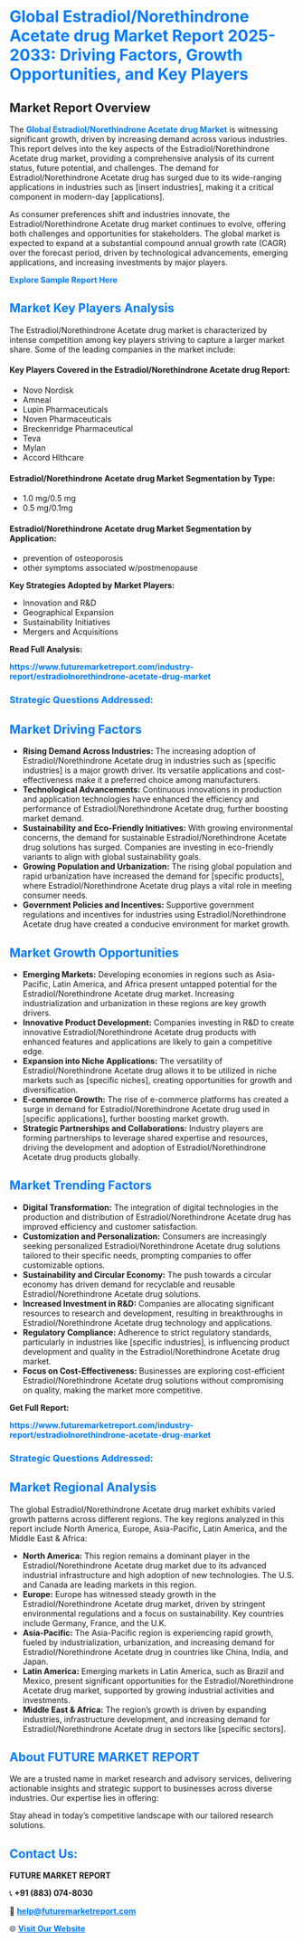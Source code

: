 <h1 style="color: #007BFF;">Global Estradiol/Norethindrone Acetate drug Market Report 2025-2033: Driving Factors, Growth Opportunities, and Key Players</h1>

<section id="overview">
<h2>Market Report Overview</h2>
<p>The <a href="https://www.futuremarketreport.com/industry-report/estradiolnorethindrone-acetate-drug-market" style="color: #007BFF; text-decoration: none;"><strong>Global Estradiol/Norethindrone Acetate drug Market</strong></a> is witnessing significant growth, driven by increasing demand across various industries. This report delves into the key aspects of the Estradiol/Norethindrone Acetate drug market, providing a comprehensive analysis of its current status, future potential, and challenges. The demand for Estradiol/Norethindrone Acetate drug has surged due to its wide-ranging applications in industries such as [insert industries], making it a critical component in modern-day [applications].</p>
<p>As consumer preferences shift and industries innovate, the Estradiol/Norethindrone Acetate drug market continues to evolve, offering both challenges and opportunities for stakeholders. The global market is expected to expand at a substantial compound annual growth rate (CAGR) over the forecast period, driven by technological advancements, emerging applications, and increasing investments by major players.</p>
</section>

<section id="overview">
<p><a href="https://www.futuremarketreport.com/request-sample/reportId=92255" style="color: #007BFF; text-decoration: none;"><strong>Explore Sample Report Here</strong></a></p>
</section>

<section id="key-players">
<h2 style="color: #007BFF;">Market Key Players Analysis</h2>
<p>The Estradiol/Norethindrone Acetate drug market is characterized by intense competition among key players striving to capture a larger market share. Some of the leading companies in the market include:</p>
<h4>Key Players Covered in the Estradiol/Norethindrone Acetate drug Report:</h4>
<ul><li>Novo Nordisk</li><li>Amneal</li><li>Lupin Pharmaceuticals</li><li>Noven Pharmaceuticals</li><li>Breckenridge Pharmaceutical</li><li>Teva</li><li>Mylan</li><li>Accord Hlthcare</li></ul>
<h4>Estradiol/Norethindrone Acetate drug Market Segmentation by Type:</h4>
<ul><li>1.0 mg/0.5 mg</li><li>0.5 mg/0.1mg</li></ul>

<h4>Estradiol/Norethindrone Acetate drug Market Segmentation by Application:</h4>
<ul><li>prevention of osteoporosis</li><li>other symptoms associated w/postmenopause</li></ul>
<p><strong>Key Strategies Adopted by Market Players:</strong></p>
<ul>
<li>Innovation and R&D</li>
<li>Geographical Expansion</li>
<li>Sustainability Initiatives</li>
<li>Mergers and Acquisitions</li>
</ul>
</section>

<section>
<p><strong>Read Full Analysis: </strong></p><a href="https://www.futuremarketreport.com/industry-report/estradiolnorethindrone-acetate-drug-market" style="color: #007BFF; text-decoration: none;"><strong>https://www.futuremarketreport.com/industry-report/estradiolnorethindrone-acetate-drug-market</strong></a>
<h3 style="color: #007BFF;">Strategic Questions Addressed:</h3>
</section>

<section id="driving-factors">
<h2 style="color: #007BFF;">Market Driving Factors</h2>
<ul>
<li><strong>Rising Demand Across Industries:</strong> The increasing adoption of Estradiol/Norethindrone Acetate drug in industries such as [specific industries] is a major growth driver. Its versatile applications and cost-effectiveness make it a preferred choice among manufacturers.</li>
<li><strong>Technological Advancements:</strong> Continuous innovations in production and application technologies have enhanced the efficiency and performance of Estradiol/Norethindrone Acetate drug, further boosting market demand.</li>
<li><strong>Sustainability and Eco-Friendly Initiatives:</strong> With growing environmental concerns, the demand for sustainable Estradiol/Norethindrone Acetate drug solutions has surged. Companies are investing in eco-friendly variants to align with global sustainability goals.</li>
<li><strong>Growing Population and Urbanization:</strong> The rising global population and rapid urbanization have increased the demand for [specific products], where Estradiol/Norethindrone Acetate drug plays a vital role in meeting consumer needs.</li>
<li><strong>Government Policies and Incentives:</strong> Supportive government regulations and incentives for industries using Estradiol/Norethindrone Acetate drug have created a conducive environment for market growth.</li>
</ul>
</section>

<section id="growth-opportunities">
<h2 style="color: #007BFF;">Market Growth Opportunities</h2>
<ul>
<li><strong>Emerging Markets:</strong> Developing economies in regions such as Asia-Pacific, Latin America, and Africa present untapped potential for the Estradiol/Norethindrone Acetate drug market. Increasing industrialization and urbanization in these regions are key growth drivers.</li>
<li><strong>Innovative Product Development:</strong> Companies investing in R&D to create innovative Estradiol/Norethindrone Acetate drug products with enhanced features and applications are likely to gain a competitive edge.</li>
<li><strong>Expansion into Niche Applications:</strong> The versatility of Estradiol/Norethindrone Acetate drug allows it to be utilized in niche markets such as [specific niches], creating opportunities for growth and diversification.</li>
<li><strong>E-commerce Growth:</strong> The rise of e-commerce platforms has created a surge in demand for Estradiol/Norethindrone Acetate drug used in [specific applications], further boosting market growth.</li>
<li><strong>Strategic Partnerships and Collaborations:</strong> Industry players are forming partnerships to leverage shared expertise and resources, driving the development and adoption of Estradiol/Norethindrone Acetate drug products globally.</li>
</ul>
</section>

<section id="trending-factors">
<h2 style="color: #007BFF;">Market Trending Factors</h2>
<ul>
<li><strong>Digital Transformation:</strong> The integration of digital technologies in the production and distribution of Estradiol/Norethindrone Acetate drug has improved efficiency and customer satisfaction.</li>
<li><strong>Customization and Personalization:</strong> Consumers are increasingly seeking personalized Estradiol/Norethindrone Acetate drug solutions tailored to their specific needs, prompting companies to offer customizable options.</li>
<li><strong>Sustainability and Circular Economy:</strong> The push towards a circular economy has driven demand for recyclable and reusable Estradiol/Norethindrone Acetate drug solutions.</li>
<li><strong>Increased Investment in R&D:</strong> Companies are allocating significant resources to research and development, resulting in breakthroughs in Estradiol/Norethindrone Acetate drug technology and applications.</li>
<li><strong>Regulatory Compliance:</strong> Adherence to strict regulatory standards, particularly in industries like [specific industries], is influencing product development and quality in the Estradiol/Norethindrone Acetate drug market.</li>
<li><strong>Focus on Cost-Effectiveness:</strong> Businesses are exploring cost-efficient Estradiol/Norethindrone Acetate drug solutions without compromising on quality, making the market more competitive.</li>
</ul>
</section>

<section>
<p><strong>Get Full Report: </strong></p><a href="https://www.futuremarketreport.com/industry-report/estradiolnorethindrone-acetate-drug-market" style="color: #007BFF; text-decoration: none;"><strong>https://www.futuremarketreport.com/industry-report/estradiolnorethindrone-acetate-drug-market</strong></a>
<h3 style="color: #007BFF;">Strategic Questions Addressed:</h3>
</section>


<section id="regional-analysis">
<h2 style="color: #007BFF;">Market Regional Analysis</h2>
<p>The global Estradiol/Norethindrone Acetate drug market exhibits varied growth patterns across different regions. The key regions analyzed in this report include North America, Europe, Asia-Pacific, Latin America, and the Middle East & Africa:</p>
<ul>
<li><strong>North America:</strong> This region remains a dominant player in the Estradiol/Norethindrone Acetate drug market due to its advanced industrial infrastructure and high adoption of new technologies. The U.S. and Canada are leading markets in this region.</li>
<li><strong>Europe:</strong> Europe has witnessed steady growth in the Estradiol/Norethindrone Acetate drug market, driven by stringent environmental regulations and a focus on sustainability. Key countries include Germany, France, and the U.K.</li>
<li><strong>Asia-Pacific:</strong> The Asia-Pacific region is experiencing rapid growth, fueled by industrialization, urbanization, and increasing demand for Estradiol/Norethindrone Acetate drug in countries like China, India, and Japan.</li>
<li><strong>Latin America:</strong> Emerging markets in Latin America, such as Brazil and Mexico, present significant opportunities for the Estradiol/Norethindrone Acetate drug market, supported by growing industrial activities and investments.</li>
<li><strong>Middle East & Africa:</strong> The region’s growth is driven by expanding industries, infrastructure development, and increasing demand for Estradiol/Norethindrone Acetate drug in sectors like [specific sectors].</li>
</ul>
</section>

<footer>
<h2 style="color: #007BFF;">About FUTURE MARKET REPORT</h2>
<p>We are a trusted name in market research and advisory services, delivering actionable insights and strategic support to businesses across diverse industries. Our expertise lies in offering:</p>

<p>Stay ahead in today’s competitive landscape with our tailored research solutions.</p>

<h2 style="color: #007BFF;">Contact Us:</h2>
<p><strong>FUTURE MARKET REPORT</strong></p>
<p>📞 <strong>+91 (883) 074-8030</strong></p>
<p>📧 <strong><a href="mailto:help@futuremarketreport.com" style="color: #007BFF;">help@futuremarketreport.com</a></strong></p>
<p>🌐 <strong><a href="https://www.futuremarketreport.com/" style="color: #007BFF;">Visit Our Website</a></strong></p>
</footer>
